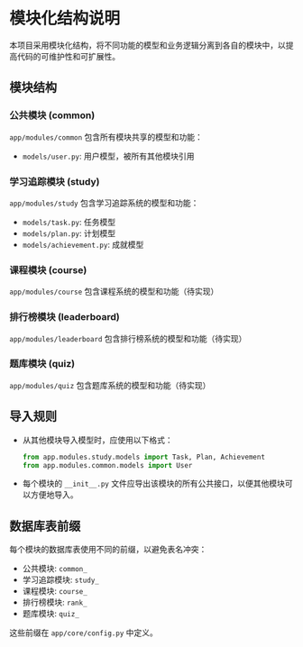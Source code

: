 # 模块化结构说明

本项目采用模块化结构，将不同功能的模型和业务逻辑分离到各自的模块中，以提高代码的可维护性和可扩展性。

## 模块结构

### 公共模块 (common)

`app/modules/common` 包含所有模块共享的模型和功能：

- `models/user.py`: 用户模型，被所有其他模块引用

### 学习追踪模块 (study)

`app/modules/study` 包含学习追踪系统的模型和功能：

- `models/task.py`: 任务模型
- `models/plan.py`: 计划模型
- `models/achievement.py`: 成就模型

### 课程模块 (course)

`app/modules/course` 包含课程系统的模型和功能（待实现）

### 排行榜模块 (leaderboard)

`app/modules/leaderboard` 包含排行榜系统的模型和功能（待实现）

### 题库模块 (quiz)

`app/modules/quiz` 包含题库系统的模型和功能（待实现）

## 导入规则

- 从其他模块导入模型时，应使用以下格式：
  ```python
  from app.modules.study.models import Task, Plan, Achievement
  from app.modules.common.models import User
  ```

- 每个模块的 `__init__.py` 文件应导出该模块的所有公共接口，以便其他模块可以方便地导入。

## 数据库表前缀

每个模块的数据库表使用不同的前缀，以避免表名冲突：

- 公共模块: `common_`
- 学习追踪模块: `study_`
- 课程模块: `course_`
- 排行榜模块: `rank_`
- 题库模块: `quiz_`

这些前缀在 `app/core/config.py` 中定义。
